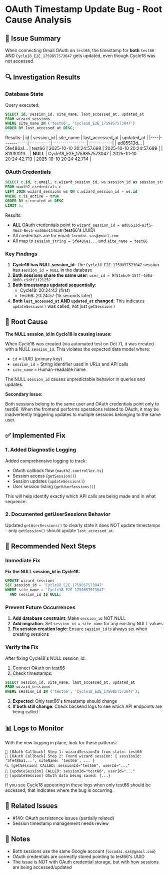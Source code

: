 # OAuth Timestamp Update Bug - Root Cause Analysis

## 🐛 Issue Summary

When connecting Gmail OAuth on `test66`, the timestamp for **both** `test66` AND `Cycle18_E2E_1759857573047` gets updated, even though Cycle18 was not accessed.

## 🔍 Investigation Results

### Database State

Query executed:
```sql
SELECT id, session_id, site_name, last_accessed_at, updated_at
FROM wizard_sessions
WHERE site_name IN ('test66', 'Cycle18_E2E_1759857573047')
ORDER BY last_accessed_at DESC;
```

Results:
| id | session_id | site_name | last_accessed_at | updated_at |
|----|------------|-----------|-----------------|------------|
| ed05513d... | 5fe486a1... | test66 | 2025-10-10 20:24:57.698 | 2025-10-10 20:24:57.699 |
| 81330019... | **NULL** | Cycle18_E2E_1759857573047 | 2025-10-10 20:24:42.713 | 2025-10-10 20:24:42.714 |

### OAuth Credentials

```sql
SELECT c.id, c.email, c.wizard_session_id, ws.session_id as session_string, ws.site_name
FROM oauth2_credentials c
LEFT JOIN wizard_sessions ws ON c.wizard_session_id = ws.id
WHERE c.is_active = true
ORDER BY c.created_at DESC
LIMIT 5;
```

Results:
- **ALL** OAuth credentials point to `wizard_session_id = ed05513d-a3f5-46d3-8ec5-ea55be114da8` (test66's UUID)
- All credentials are for email: `locodai.sas@gmail.com`
- All map to `session_string = 5fe486a1...` and `site_name = test66`

### Key Findings

1. **Cycle18 has NULL session_id**: The `Cycle18_E2E_1759857573047` session has `session_id = NULL` in the database
2. **Both sessions share the same user**: `user_id = 9f51ebc9-157f-4d0d-8b60-c9dff1f21252`
3. **Both timestamps updated sequentially**:
   - Cycle18: 20:24:42 (first)
   - test66: 20:24:57 (15 seconds later)
4. **Both `last_accessed_at` AND `updated_at` changed**: This indicates `updateSession()` was called, not just `getSession()`

## 🎯 Root Cause

**The NULL session_id in Cycle18 is causing issues:**

When Cycle18 was created (via automated test on Oct 7), it was created with a NULL `session_id`. This violates the expected data model where:
- `id` = UUID (primary key)
- `session_id` = String identifier used in URLs and API calls
- `site_name` = Human-readable name

The NULL `session_id` causes unpredictable behavior in queries and updates.

**Secondary Issue:**

Both sessions belong to the same user and OAuth credentials point only to test66. When the frontend performs operations related to OAuth, it may be inadvertently triggering updates to multiple sessions belonging to the same user.

## ✅ Implemented Fix

### 1. Added Diagnostic Logging

Added comprehensive logging to track:
- OAuth callback flow (`oauth2.controller.ts`)
- Session access (`getSession()`)
- Session updates (`updateSession()`)
- User session listing (`getUserSessions()`)

This will help identify exactly which API calls are being made and in what sequence.

### 2. Documented getUserSessions Behavior

Updated `getUserSessions()` to clearly state it does NOT update timestamps - only `getSession()` should update `last_accessed_at`.

## 🔧 Recommended Next Steps

### Immediate Fix

**Fix the NULL session_id in Cycle18:**

```sql
UPDATE wizard_sessions
SET session_id = 'Cycle18_E2E_1759857573047'
WHERE site_name = 'Cycle18_E2E_1759857573047'
  AND session_id IS NULL;
```

### Prevent Future Occurrences

1. **Add database constraint**: Make `session_id` NOT NULL
2. **Add migration**: Set `session_id = site_name` for any existing NULL values
3. **Fix session creation logic**: Ensure `session_id` is always set when creating sessions

### Verify the Fix

After fixing Cycle18's NULL session_id:

1. Connect OAuth on test66
2. Check timestamps:
```sql
SELECT session_id, site_name, last_accessed_at, updated_at
FROM wizard_sessions
WHERE session_id IN ('test66', 'Cycle18_E2E_1759857573047');
```
3. **Expected**: Only test66's timestamp should change
4. **If both still change**: Check backend logs to see which API endpoints are being called

## 📊 Logs to Monitor

With the new logging in place, look for these patterns:

```
🔐 [OAuth Callback] Step 1: wizardSessionId from state: test66
🔐 [OAuth Callback] Step 2: Found wizard session: { sessionId: '5fe486a1...', siteName: 'test66', ... }
🔍 [getSession] CALLED: sessionId="test66", userId="..."
📝 [updateSession] CALLED: sessionId="test66", userId="..."
📝 [updateSession] OAuth data being saved: {...}
```

If you see Cycle18 appearing in these logs when only test66 should be accessed, that indicates where the bug is occurring.

## 🎫 Related Issues

- #140: OAuth persistence issues (partially related)
- Session timestamp management needs review

## 📝 Notes

- Both sessions use the same Google account (`locodai.sas@gmail.com`)
- OAuth credentials are correctly stored pointing to test66's UUID
- The issue is NOT with OAuth credential storage, but with how sessions are being accessed/updated

